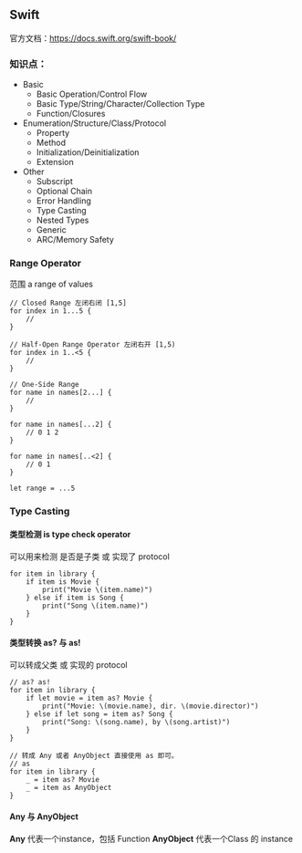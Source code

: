 ## Swift

官方文档：https://docs.swift.org/swift-book/

### 知识点：

- Basic
  - Basic Operation/Control Flow
  - Basic Type/String/Character/Collection Type
  - Function/Closures
- Enumeration/Structure/Class/Protocol
  - Property
  - Method
  - Initialization/Deinitialization
  - Extension
- Other
  - Subscript
  - Optional Chain
  - Error Handling
  - Type Casting
  - Nested Types
  - Generic
  - ARC/Memory Safety



### Range Operator

范围 a range of values

```
// Closed Range 左闭右闭 [1,5]
for index in 1...5 {
    //
}

// Half-Open Range Operator 左闭右开 [1,5)
for index in 1..<5 {
    //
}

// One-Side Range
for name in names[2...] {
    //
}

for name in names[...2] {
    // 0 1 2
}

for name in names[..<2] {
    // 0 1
}

let range = ...5

```

### Type Casting

#### 类型检测 is  type check operator

可以用来检测 是否是子类 或 实现了 protocol
```
for item in library {
    if item is Movie {
        print("Movie \(item.name)")
    } else if item is Song {
        print("Song \(item.name)")
    }
}
```

#### 类型转换 as? 与 as!

可以转成父类 或 实现的 protocol
```
// as? as!
for item in library {
    if let movie = item as? Movie {
        print("Movie: \(movie.name), dir. \(movie.director)")
    } else if let song = item as? Song {
        print("Song: \(song.name), by \(song.artist)")
    }
}

// 转成 Any 或者 AnyObject 直接使用 as 即可。
// as
for item in library {
    _ = item as? Movie
    _ = item as AnyObject
}
```

#### Any 与 AnyObject

**Any** 代表一个instance，包括 Function
**AnyObject** 代表一个Class 的 instance 